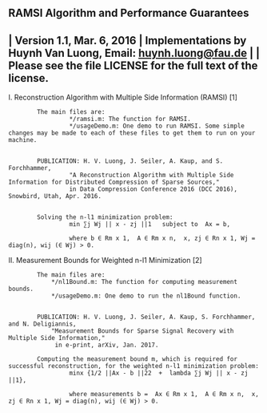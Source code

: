 RAMSI Algorithm and Performance Guarantees
----------------------------------------------------------------------------------------------------------------------------------------------------------------------------------------------------- 
|       Version 1.1, Mar. 6, 2016
|       Implementations by Huynh Van Luong, Email: huynh.luong@fau.de
|
|        Please see the file LICENSE for the full text of the license.
------------------------------------------------------------------------------------------------------------------------------------------------------------------------------------------------------

I. Reconstruction Algorithm with Multiple Side Information (RAMSI) [1]

            The main files are:    
                     */ramsi.m: The function for RAMSI.
                     */usageDemo.m: One demo to run RAMSI. Some simple changes may be made to each of these files to get them to run on your machine. 


            PUBLICATION: H. V. Luong, J. Seiler, A. Kaup, and S. Forchhammer, 
                     "A Reconstruction Algorithm with Multiple Side Information for Distributed Compression of Sparse Sources," 
                     in Data Compression Conference 2016 (DCC 2016), Snowbird, Utah, Apr. 2016.


            Solving the n-l1 minimization problem:
                     min ∑j Wj || x - zj ||1   subject to  Ax = b, 

                     where b ∈ Rm x 1,  A ∈ Rm x n,  x, zj ∈ Rn x 1, Wj = diag(n), wij (∈ Wj) > 0.

II. Measurement Bounds for Weighted n-l1 Minimization [2]

            The main files are:    
	            */nl1Bound.m: The function for computing measurement bounds.
	            */usageDemo.m: One demo to run the nl1Bound function. 


            PUBLICATION: H. V. Luong, J. Seiler, A. Kaup, S. Forchhammer, and N. Deligiannis, 
                "Measurement Bounds for Sparse Signal Recovery with Multiple Side Information," 
                 in e-print, arXiv, Jan. 2017.

            Computing the measurement bound m, which is required for successful reconstruction, for the weighted n-l1 minimization problem:
                     minx {1/2 ||Ax - b ||22  +  lambda ∑j Wj || x - zj ||1},

                     where measurements b =  Ax ∈ Rm x 1,  A ∈ Rm x n,  x, zj ∈ Rn x 1, Wj = diag(n), wij (∈ Wj) > 0.
